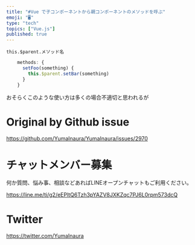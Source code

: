 ```yaml
---
title: "#Vue で子コンポーネントから親コンポーネントのメソッドを呼ぶ"
emoji: "🖥"
type: "tech"
topics: ["Vue.js"]
published: true
---
```


`this.$parent.メソッド名`

```js
    methods: {
      setFoo(something) {
        this.$parent.setBar(something)
      }
    }
```

おそらくこのような使い方は多くの場合不適切と思われるが

# Original by Github issue

https://github.com/YumaInaura/YumaInaura/issues/2970








<!-- Update From Qiita API -->

# チャットメンバー募集


何か質問、悩み事、相談などあればLINEオープンチャットもご利用ください。

https://line.me/ti/g2/eEPltQ6Tzh3pYAZV8JXKZqc7PJ6L0rpm573dcQ





# Twitter


https://twitter.com/YumaInaura


<!-- Update From Qiita API -->


